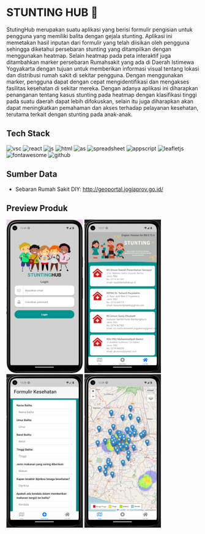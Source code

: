# STUNTING HUB 🍼
   StutingHub merupakan suatu aplikasi yang berisi formulir pengisian untuk pengguna yang memiliki balita dengan gejala stunting. Aplikasi ini memetakan hasil inputan dari formulir yang telah diisikan oleh pengguna sehingga diketahui persebaran stunting yang ditampilkan dengan menggunakan heatmap. Selain heatmap pada peta interaktif juga ditambahkan marker persebaran Rumahsakit yang ada di Daerah Istimewa Yogyakarta dengan tujuan untuk memberikan informasi visual tentang lokasi dan distribusi rumah sakit di sekitar pengguna. Dengan menggunakan marker, pengguna dapat dengan cepat mengidentifikasi dan mengakses fasilitas kesehatan di sekitar mereka. Dengan adanya aplikasi ini diharapkan penanganan tentang kasus stunting pada heatmap dengan klasifikasi tinggi pada suatu daerah dapat lebih difokuskan, selain itu juga diharapkan akan dapat meningkatkan pemahaman dan akses terhadap pelayanan kesehatan, terutama terkait dengan stunting pada anak-anak.

## Tech Stack
<p align="left">
<img src="https://pbs.twimg.com/profile_images/1545098208556097536/rKXaODLl_400x400.jpg" alt="vsc"  width="45" height="45"/>
<img src="https://cdn.jsdelivr.net/gh/devicons/devicon/icons/react/react-original.svg" alt="react"  width="45" height="45"/>
<img src="https://cdn.jsdelivr.net/gh/devicons/devicon/icons/javascript/javascript-original.svg" alt="js"  width="45" height="45"/>
<img src="https://cdn.jsdelivr.net/gh/devicons/devicon/icons/html5/html5-original.svg" alt="html"  width="45" height="45"/>
<img src="https://upload.wikimedia.org/wikipedia/commons/thumb/c/c1/Android_Studio_icon_%282023%29.svg/1200px-Android_Studio_icon_%282023%29.svg.png" alt="as"  width="45" height="45"/>
<img src="https://www.computerhope.com/jargon/g/google-sheets.png" alt="spreadsheet"  width="45" height="45"/>
<img src="https://cdn-icons-png.flaticon.com/512/2965/2965300.png" alt="appscript"  width="45" height="45"/>
<img src="https://pbs.twimg.com/profile_images/1510602617700950021/K4IoVubu_400x400.jpg" alt="leafletjs"  width="45" height="45"/>
<img src="https://www.drupal.org/files/project-images/font_awesome_logo.png" alt="fontawesome"  width="45" height="45"/> 
<img src="https://github.githubassets.com/assets/GitHub-Mark-ea2971cee799.png" alt="github"  width="45" height="45"/> </p>

## Sumber Data
- Sebaran Rumah Sakit DIY: http://geoportal.jogjaprov.go.id/

## Preview Produk
<p align="left">
  <img src="https://github.com/restaokf/Stunting-Hub/blob/main/img/login.png" width="200" height="400"/>
   <img src="https://github.com/restaokf/Stunting-Hub/blob/main/img/home.png" width="200" height="400"/>
   <img src="https://github.com/restaokf/Stunting-Hub/blob/main/img/add.png" width="200" height="400"/>
   <img src="https://github.com/restaokf/Stunting-Hub/blob/main/img/map.png" width="200" height="400"/>
</p>
